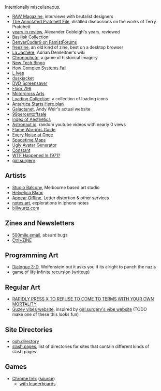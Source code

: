 Intentionally miscellaneous.

- [RAW Magazine](https://brutalistwebsites.com/raw/), interviews with brutalist designers
- [The Annotated Pratchett File](https://www.lspace.org/books/apf/), distilled discussions on the works of Terry Pratchett
- [years in review](https://years.cblgh.org/), Alexander Cobleigh's years, reviewed
- [Basilisk Collection](https://suricrasia.online/unfiction/basilisk/)
- [DenverCoder9 on FamistForums](www.mirrorsoferis.com/forum/thread05232003a.html)
- [freezine](https://freezine.xyz/index.html), an old kind of zine, best on a desktop browser
- [La Jachère](https://jache.re/), Adrian Demleitner's wiki
- [Chronophoto](https://www.chronophoto.app/game.html), a game of historical imagery
- [New Tech Bingo](https://codepen.io/aardrian/full/YzOzKOp)
- [How Complex Systems Fail](https://how.complexsystems.fail)
- [L Ives](http://www.lucy-ives.com/)
- [duskjacket](https://duskjacket.com/)
- [DVD Screensaver](https://dvdscreensaver.net/)
- [Floor 796](https://floor796.com)
- [Motorcross Arts](https://motocross-arts.tumblr.com/)
- [Loading Collection](https://loadingcollection.matoseb.com/), a collection of loading icons
- [Antartica Starts Here.plan](https://drwho.virtadpt.net/drwho.plan)
- [Galactanet](http://www.galactanet.com/), Andy Weir's actual website
- [99percentoffsale](https://www.99percentoffsale.com/)
- [Index of Aesthetics](https://cari.institute/aesthetics)
- [Astronaut.io](http://astronaut.io/), random youtube videos with nearly 0 views
- [Flame Warriors Guide](https://www.flamewarriorsguide.com/)
- [Every Noise at Once](https://everynoise.com/)
- [Spacetime Maps](https://spacetime-maps.vercel.app)
- [Ugly Avatar Generator](https://txstc55.github.io/ugly-avatar/)
- [Constant](https://constantvzw.org/site/)
- [WTF Happened In 1971?](https://wtfhappenedin1971.com/)
- [girl.surgery](https://girl.surgery/)
## Artists

- [Studio Balcony](https://studiobalcony.com/), Melbourne based art studio
- [Helvetica Blanc](https://helveticablanc.com/index.html)
- [Appear Offline](https://appear-offline.com/), Letter distortion & other services
- [notes art](https://notes.art/), explorations in iphone notes
- [billwurtz.com](https://billwurtz.com/)

## Zines and Newsletters

- [500mile.email](https://500mile.email/), absurd bugs
- [Ctrl+ZINE](https://ctrl-c.club/~loghead/ctrl-zine.html)

## Programming Art

- [Dialogue 3-D](https://nasser.itch.io/dialogue-3-d), Wolfenstein but it asks you if its alright to punch the nazis
- [game of life infinite recursion](https://oimo.io/works/life/) ([writeup](https://blog.oimo.io/2023/04/10/life-universe-en/))

## Regular Art

- [RAPIDLY PRESS X TO REFUSE TO COME TO TERMS WITH YOUR OWN MORTALITY](https://guzey.com/x/)
- [Guzey vibes website](https://guzey.com/vibe_screenshots/), inspired by [girl.surgery's vibe website](https://girl.surgery/website_vibes/) (TODO make one of these this looks fun)

## Site Directories

- [ooh.directory](https://ooh.directory/)
- [slash.pages](https://slashpages.net/), list of directories for sites that contain different kinds of slash pages

## Games

- [Chrome trex](http://wayou.github.io/t-rex-runner/) ([source](https://github.com/wayou/t-rex-runner))
	- [with leaderboards](https://chromedino.com/)
